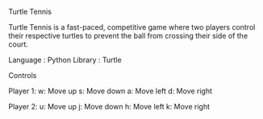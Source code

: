 Turtle Tennis

Turtle Tennis is a fast-paced, competitive game where two players control their respective turtles to prevent the ball from crossing their side of the court.

Language : Python
Library : Turtle

Controls

Player 1:
w: Move up
s: Move down
a: Move left
d: Move right

Player 2:
u: Move up
j: Move down
h: Move left
k: Move right
